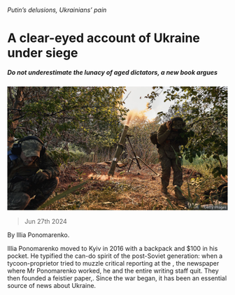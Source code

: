 ###### Putin’s delusions, Ukrainians’ pain

# A clear-eyed account of Ukraine under siege 

##### Do not underestimate the lunacy of aged dictators, a new book argues 

![image](images/20240629_CUP006.jpg) 

> Jun 27th 2024 

By Illia Ponomarenko. 

Illia Ponomarenko moved to Kyiv in 2016 with a backpack and $100 in his pocket. He typified the can-do spirit of the post-Soviet generation: when a tycoon-proprietor tried to muzzle critical reporting at the , the newspaper where Mr Ponomarenko worked, he and the entire writing staff quit. They then founded a feistier paper,. Since the war began, it has been an essential source of news about Ukraine. 

